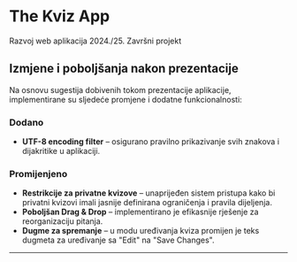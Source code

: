 # The Kviz App
Razvoj web aplikacija 2024./25. Završni projekt

## Izmjene i poboljšanja nakon prezentacije

Na osnovu sugestija dobivenih tokom prezentacije aplikacije, implementirane su sljedeće promjene i dodatne funkcionalnosti:

### Dodano
- **UTF-8 encoding filter** – osigurano pravilno prikazivanje svih znakova i dijakritike u aplikaciji.

### Promijenjeno
- **Restrikcije za privatne kvizove** – unaprijeđen sistem pristupa kako bi privatni kvizovi imali jasnije definirana ograničenja i pravila dijeljenja.  
- **Poboljšan Drag & Drop** – implementirano je efikasnije rješenje za reorganizaciju pitanja.  
- **Dugme za spremanje** – u modu uređivanja kviza promijen je teks dugmeta za uređivanje sa "Edit" na "Save Changes". 

---
